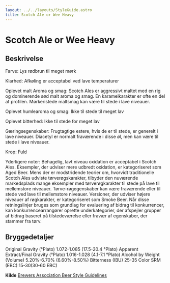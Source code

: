 ```yaml
---
layout: ../../layouts/StyleGuide.astro
title: Scotch Ale or Wee Heavy
---
```

# Scotch Ale or Wee Heavy

## Beskrivelse
Farve: Lys rødbrun til meget mørk

Klarhed: Afkøling er acceptabel ved lave temperaturer

Oplevet malt Aroma og smag: Scotch Ales er aggressivt maltet med en rig og dominerende sød malt aroma og smag. En karamelkarakter er ofte en del af profilen. Mørkeristede maltsmag kan være til stede i lave niveauer.

Oplevet humlearoma og smag: Ikke til stede til meget lav

Oplevet bitterhed: Ikke til stede for meget lav

Gæringsegenskaber: Frugtagtige estere, hvis de er til stede, er generelt i lave niveauer. Diacetyl er normalt fraværende i disse øl, men kan være til stede i lave niveauer.

Krop: Fuld

Yderligere noter: Behagelig, lavt niveau oxidation er acceptabel i Scotch Ales. Eksempler, der udviser mere udbredt oxidation, er kategoriseret som Aged Beer.						Mens der er modstridende teorier om, hvorvidt traditionelle Scotch Ales udviste tørverøgskarakter, tilbyder den nuværende markedsplads mange eksempler med tørverøgkarakter til stede på lave til mellemstore niveauer. Tørve-røgegenskaber kan være fraværende eller til stede ved lave til mellemstore niveauer. Versioner, der udviser højere niveauer af røgkarakter, er kategoriseret som Smoke Beer. Når disse retningslinjer bruges som grundlag for evaluering af bidrag til konkurrencer, kan konkurrencearrangører oprette underkategorier, der afspejler grupper af bidrag baseret på tilstedeværelse eller fravær af egenskaber, der stammer fra tørv.




## Bryggedetaljer
Original Gravity (°Plato) 1.072-1.085 (17.5-20.4 °Plato)
Apparent Extract/Final Gravity (°Plato) 1.016-1.028 (4.1-7.1 °Plato)
Alcohol by Weight (Volume) 5.20%-6.70% (6.60%-8.50%)
Bitterness (IBU) 25-35
Color SRM (EBC) 15-30(30-60 EBC)					



**Kilde**
[Brewers Association Beer Style Guidelines](https://www.brewersassociation.org/)
